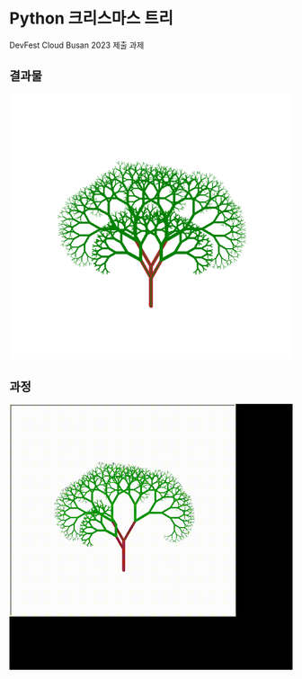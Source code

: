 # Python 크리스마스 트리

DevFest Cloud Busan 2023 제출 과제

## 결과물

![png](./docs/tree.png)

## 과정

![gif](./docs/devfest_christmas_tree_김민석.gif)
